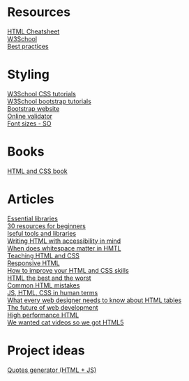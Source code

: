 # Resources 

<a href ="http://www.simplehtmlguide.com/cheatsheet.php"> HTML Cheatsheet </a> <br>
<a href = "https://www.w3schools.com/html/default.asp">  W3School </a><br>
<a href = "https://code.tutsplus.com/tutorials/30-html-best-practices-for-beginners--net-4957"> Best practices </a> <br>

# Styling 
<a href = "https://www.w3schools.com/css/"> W3School CSS tutorials </a> <br>
<a href = "https://www.w3schools.com/bootstrap/default.asp"> W3School bootstrap tutorials</a> <br>
<a href = "https://getbootstrap.com"> Bootstrap website </a> <br>
<a href = "https://validator.w3.org/#validate_by_uri+with_options"> Online validator </a> <br>
<a href = "https://stackoverflow.com/questions/8726843/should-i-be-using-absolute-font-sizes-small-medium-large-et-al"> Font sizes - SO </a> <br>



# Books
<a href = "http://www.htmlandcssbook.com"> HTML and CSS book</a> <br>


# Articles
<a href ="https://medium.com/wd-tips-tricks/essential-html-css-and-javascript-tools-and-libraries-bbd39b4ed7a"> Essential libraries</a> <br>
<a href = "https://medium.com/wd-tips-tricks/30-html-css-resources-for-beginners-4e4d0af4b44b"> 30 resources for beginners </a> <br>
<a href = "https://medium.com/web-development-zone/amazingly-useful-html-css-and-javascript-tools-and-libraries-d73b10fbae29"> Iseful tools and libraries </a> <br>
<a href = "https://medium.com/alistapart/writing-html-with-accessibility-in-mind-a62026493412"> Writing HTML with accessibility in mind </a> <br>
<a href = "https://medium.com/@patrickbrosset/when-does-white-space-matter-in-html-b90e8a7cdd33"> When does whitespace matter in HMTL </a> <br>
<a href = "https://medium.com/@tanya/teaching-html-and-css-f93fb1c960e7"> Teaching HTML and CSS </a> <br>
<a href = "https://medium.com/@Code_Analysis/responsive-html-tutorial-36163533ca54"> Responsive HTML</a> <br>
<a href = "https://medium.com/@shayhowe/how-to-improve-your-html-css-skills-be7097245d2a">How to improve your HTML and CSS skills </a> <br>
<a href = "https://mondaynote.com/bloated-html-the-best-and-the-worse-cac6eb06496d"> HTML the best and the worst</a> <br>
<a href = "https://medium.com/@joelennon/common-html-mistakes-de28db16b964"> Common HTML mistakes </a> <br>
<a href = "https://medium.com/@narrowd/html-css-js-in-human-terms-36f0b4c35f6d"> JS, HTML, CSS in human terms </a> <br>
<a href = "https://medium.com/@AlexDevero/what-every-web-designer-needs-to-know-about-html-tables-d02278c364da"> What every web designer needs to know about HTML tables</a> <br>
<a href = "https://medium.com/dev-rocket/components-the-future-of-html-development-f692b5b6e22b"> The future of web development</a> <br>
<a href = "https://medium.com/sam-dutton/high-performance-html-d40262388f29"> High performance HTML</a> <br>
<a href = "https://medium.com/@janusboye/we-wanted-cat-videos-so-we-got-html5-4be1f93257d2"> We wanted cat videos so we got HTML5 </a> <br>
# Project ideas

<a href = "https://medium.freecodecamp.com/creating-a-bare-bones-quote-generator-with-javascript-and-html-for-absolute-beginners-5264e1725f08"> Quotes generator (HTML + JS)</a> <br>

